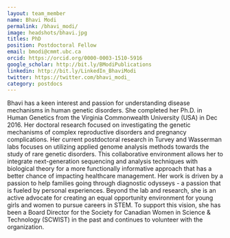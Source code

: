 ```yaml
---
layout: team_member
name: Bhavi Modi
permalink: /bhavi_modi/
image: headshots/bhavi.jpg
titles: PhD
position: Postdoctoral Fellow
email: bmodi@cmmt.ubc.ca
orcid: https://orcid.org/0000-0003-1510-5916
google_scholar: http://bit.ly/BModiPublications
linkedin: http://bit.ly/LinkedIn_BhaviModi
twitter: https://twitter.com/bhavi_modi_
category: postdocs
---
```

Bhavi has a keen interest and passion for understanding disease mechanisms in human genetic disorders. She completed her Ph.D. in Human Genetics from the Virginia Commonwealth University (USA) in Dec 2016. Her doctoral research focused on investigating the genetic mechanisms of complex reproductive disorders and pregnancy complications. Her current postdoctoral research in Turvey and Wasserman labs focuses on utilizing applied genome analysis methods towards the study of rare genetic disorders. This collaborative environment allows her to integrate next-generation sequencing and analysis techniques with biological theory for a more functionally informative approach that has a better chance of impacting healthcare management. Her work is driven by a passion to help families going through diagnostic odysseys - a passion that is fueled by personal experiences. Beyond the lab and research, she is an active advocate for creating an equal opportunity environment for young girls and women to pursue careers in STEM. To support this vision, she has been a Board Director for the Society for Canadian Women in Science & Technology (SCWIST) in the past and continues to volunteer with the organization. 
